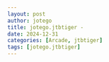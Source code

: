 ```yaml
---
layout: post
author: jotego
title: jotego.jtbtiger - 
date: 2024-12-31
categories: [Arcade, jtbtiger]
tags: [jotego.jtbtiger]
---
```


